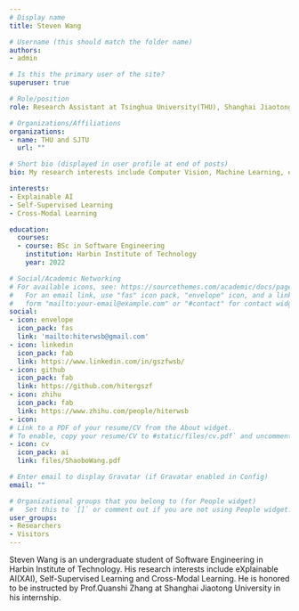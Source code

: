 ```yaml
---
# Display name
title: Steven Wang

# Username (this should match the folder name)
authors:
- admin

# Is this the primary user of the site?
superuser: true

# Role/position
role: Research Assistant at Tsinghua University(THU), Shanghai Jiaotong University(SJTU)

# Organizations/Affiliations
organizations:
- name: THU and SJTU
  url: ""

# Short bio (displayed in user profile at end of posts)
bio: My research interests include Computer Vision, Machine Learning, especially on eXplainable AI(XAI), Self-Supervised Learning and Cross-Modal Learning.

interests:
- Explainable AI
- Self-Supervised Learning
- Cross-Modal Learning

education:
  courses:
  - course: BSc in Software Engineering
    institution: Harbin Institute of Technology
    year: 2022

# Social/Academic Networking
# For available icons, see: https://sourcethemes.com/academic/docs/page-builder/#icons
#   For an email link, use "fas" icon pack, "envelope" icon, and a link in the
#   form "mailto:your-email@example.com" or "#contact" for contact widget.
social:
- icon: envelope
  icon_pack: fas
  link: 'mailto:hiterwsb@gmail.com'
- icon: linkedin
  icon_pack: fab
  link: https://www.linkedin.com/in/gszfwsb/
- icon: github
  icon_pack: fab
  link: https://github.com/hitergszf
- icon: zhihu
  icon_pack: fab
  link: https://www.zhihu.com/people/hiterwsb
- icon: 
# Link to a PDF of your resume/CV from the About widget.
# To enable, copy your resume/CV to #static/files/cv.pdf` and uncomment the lines below.
- icon: cv
  icon_pack: ai
  link: files/ShaoboWang.pdf

# Enter email to display Gravatar (if Gravatar enabled in Config)
email: ""

# Organizational groups that you belong to (for People widget)
#   Set this to `[]` or comment out if you are not using People widget.
user_groups:
- Researchers
- Visitors
---
```


Steven Wang is an undergraduate student of Software Engineering in Harbin Institute of Technology. His research interests include eXplainable AI(XAI), Self-Supervised Learning and Cross-Modal Learning. He is honored to be instructed by Prof.Quanshi Zhang at Shanghai Jiaotong University in his internship.

